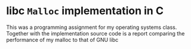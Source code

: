 # libc `Malloc` implementation in C

This was a programming assignment for my operating systems class. Together with the implementation source code is a report comparing the performance of my malloc to that of GNU libc
